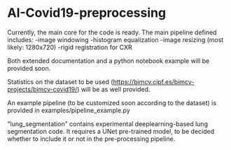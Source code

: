 # AI-Covid19-preprocessing

Currently, the main core for the code is ready.
The main pipeline defined includes:
-image windowing
-histogram equalization
-image resizing (most likely: 1280x720)
-rigid registration for CXR

Both extended documentation and a python notebook example will be provided soon.

Statistics on the dataset to be used (https://bimcv.cipf.es/bimcv-projects/bimcv-covid19/) will be as well provided.

An example pipeline (to be customized soon according to the dataset) is provided in examples/pipeline_example.py 

"lung_segmentation" contains experimental deeplearning-based lung segmentation code. It requires a UNet pre-trained model, to be decided whether to include it or not in the pre-processing pipeline.
